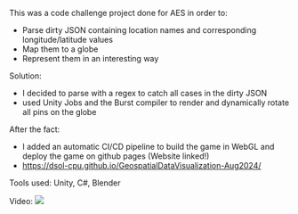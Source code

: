 This was a code challenge project done for AES in order to:
* Parse dirty JSON containing location names and corresponding longitude/latitude values
* Map them to a globe
* Represent them in an interesting way

Solution:
* I decided to parse with a regex to catch all cases in the dirty JSON
* used Unity Jobs and the Burst compiler to render and dynamically rotate all pins on the globe

After the fact:
* I added an automatic CI/CD pipeline to build the game in WebGL and deploy the game on github pages (Website linked!)
* https://dsol-cpu.github.io/GeospatialDataVisualization-Aug2024/

Tools used: Unity, C#, Blender

Video:
[![](https://i.ytimg.com/vi_webp/coCoAvOaSBM/maxresdefault.webp)](http://www.youtube.com/watch?v=coCoAvOaSBM&feature=emb_title)
